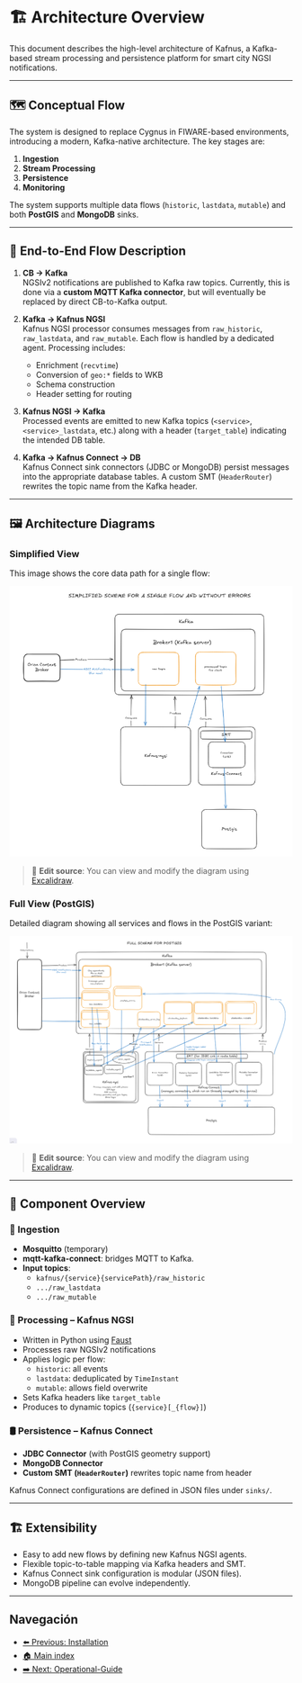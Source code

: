 # 🏗️ Architecture Overview

This document describes the high-level architecture of Kafnus, a Kafka-based stream processing and persistence platform for smart city NGSI notifications.

---

## 🗺️ Conceptual Flow

The system is designed to replace Cygnus in FIWARE-based environments, introducing a modern, Kafka-native architecture. The key stages are:

1. **Ingestion**
2. **Stream Processing**
3. **Persistence**
4. **Monitoring**

The system supports multiple data flows (`historic`, `lastdata`, `mutable`) and both **PostGIS** and **MongoDB** sinks.

---

## 🔄 End-to-End Flow Description

1. **CB → Kafka**  
   NGSIv2 notifications are published to Kafka raw topics. Currently, this is done via a **custom MQTT Kafka connector**, but will eventually be replaced by direct CB-to-Kafka output.

2. **Kafka → Kafnus NGSI**  
   Kafnus NGSI processor consumes messages from `raw_historic`, `raw_lastdata`, and `raw_mutable`. Each flow is handled by a dedicated agent. Processing includes:
   - Enrichment (`recvtime`)
   - Conversion of `geo:*` fields to WKB
   - Schema construction
   - Header setting for routing

3. **Kafnus NGSI → Kafka**  
   Processed events are emitted to new Kafka topics (`<service>`, `<service>_lastdata`, etc.) along with a header (`target_table`) indicating the intended DB table.

4. **Kafka → Kafnus Connect → DB**  
   Kafnus Connect sink connectors (JDBC or MongoDB) persist messages into the appropriate database tables. A custom SMT (`HeaderRouter`) rewrites the topic name from the Kafka header.

---

## 🖼️ Architecture Diagrams

### Simplified View

This image shows the core data path for a single flow:

![Simplified Architecture](../doc/SimplifiedSchema.png)

> 📝 **Edit source**: You can view and modify the diagram using [Excalidraw](https://excalidraw.com/#room=e06782c4fdd1d900246a,f_sdKK90w0FsFWKnDWsYmw).


### Full View (PostGIS)

Detailed diagram showing all services and flows in the PostGIS variant:

![Full Architecture](../doc/FullSchema.png)

> 📝 **Edit source**: You can view and modify the diagram using [Excalidraw](https://excalidraw.com/#room=e06782c4fdd1d900246a,f_sdKK90w0FsFWKnDWsYmw).


---

## 🧩 Component Overview

### 🚪 Ingestion

- **Mosquitto** (temporary)
- **mqtt-kafka-connect**: bridges MQTT to Kafka.
- **Input topics**: 
  - `kafnus/{service}{servicePath}/raw_historic`
  - `.../raw_lastdata`
  - `.../raw_mutable`

### 🧠 Processing – Kafnus NGSI

- Written in Python using [Faust](https://faust.readthedocs.io/)
- Processes raw NGSIv2 notifications
- Applies logic per flow:
  - `historic`: all events
  - `lastdata`: deduplicated by `TimeInstant`
  - `mutable`: allows field overwrite
- Sets Kafka headers like `target_table`
- Produces to dynamic topics (`{service}[_{flow}]`)

### 🛢️ Persistence – Kafnus Connect

- **JDBC Connector** (with PostGIS geometry support)
- **MongoDB Connector**
- **Custom SMT (`HeaderRouter`)** rewrites topic name from header

Kafnus Connect configurations are defined in JSON files under `sinks/`.

---

## 🏗️ Extensibility

- Easy to add new flows by defining new Kafnus NGSI agents.
- Flexible topic-to-table mapping via Kafka headers and SMT.
- Kafnus Connect sink configuration is modular (JSON files).
- MongoDB pipeline can evolve independently.

---

## Navegación

- [⬅️ Previous: Installation](/doc/01_installation.md)
- [🏠 Main index](../README.md#documentation)
- [➡️ Next: Operational-Guide](/doc/03_operational_guide.md)